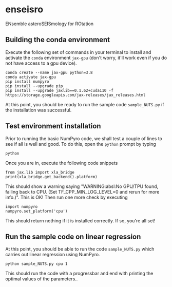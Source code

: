 # enseisro
ENsemble asteroSEISmology for ROtation

## Building the conda environment
Execute the following set of commands in your terminal to install and activate the ```conda``` environment ```jax-gpu``` (don't worry, it'll work
even if you do not have access to a gpu device).
```
conda create --name jax-gpu python=3.8
conda activate jax-gpu
pip install numpyro
pip install --upgrade pip
pip install --upgrade jaxlib==0.1.62+cuda110 -f https://storage.googleapis.com/jax-releases/jax_releases.html
```
At this point, you should be ready to run the sample code ```sample_NUTS.py``` if the installation was successful.

## Test environment installation
Prior to running the basic NumPyro code, we shall test a couple of lines to see if all is well and good. To do this, open the  ```python``` prompt
by typing
```
python
```
Once you are in, execute the following code snippets
```
from jax.lib import xla_bridge
print(xla_bridge.get_backend().platform)
```
This should show a warning saying "WARNING:absl:No GPU/TPU found, falling back to CPU. (Set TF_CPP_MIN_LOG_LEVEL=0 and rerun for more info.)". This is OK!
Then run one more check by executing
```
import numpyro
numpyro.set_platform('cpu')
```
This should return nothing if it is installed correctly. If so, you're all set!

## Run the sample code on linear regression
At this point, you should be able to run the code ```sample_NUTS.py``` which carries out linear regression using NumPyro.
```
python sample_NUTS.py cpu 1
```
This should run the code with a progressbar and end with printing the optimal values of the parameters..
